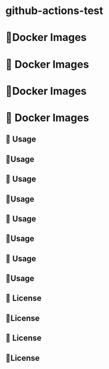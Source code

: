 # github-actions-test

# 🐳Docker Images
# 🐳 Docker Images
# :whale:Docker Images
# :whale: Docker Images

## 📔 Usage
## 📔Usage
## :notebook_with_decorative_cover: Usage
## :notebook_with_decorative_cover:Usage

## 📓 Usage
## 📓Usage
## :notebook: Usage
## :notebook:Usage

## 📝 License
## 📝License
## :memo: License
## :memo:License
